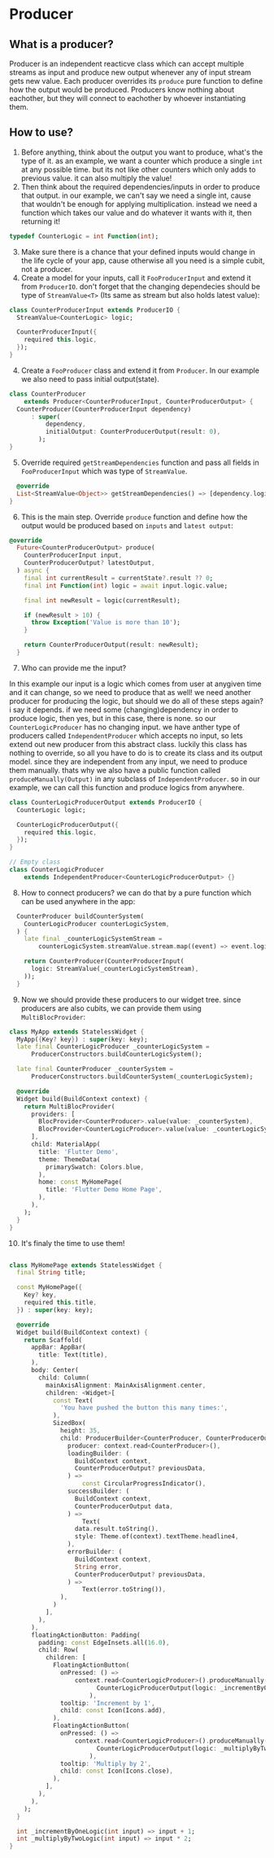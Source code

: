 # Producer

## What is a producer?

Producer is an independent reacticve class which can accept multiple streams as input and produce new output whenever any of input stream gets new value.
Each producer overrides its `produce` pure function to define how the output would be produced.
Producers know nothing about eachother, but they will connect to eachother by whoever instantiating them.

## How to use?
1. Before anything, think about the output you want to produce, what's the type of it. as an example, we want a counter which produce a single `int` at any possible time. but its not like other counters which only adds to previous value. it can also multiply the value!
2. Then think about the required dependencies/inputs in order to produce that output. in our example, we can't say we need a single int, cause that wouldn't be enough for applying multiplication. instead we need a function which takes our value and do whatever it wants with it, then returning it!
``` dart
typedef CounterLogic = int Function(int);
```
3. Make sure there is a chance that your defined inputs would change in the life cycle of your app, cause otherwise all you need is a simple cubit, not a producer.
4. Create a model for your inputs, call it `FooProducerInput` and extend it from `ProducerIO`. don't forget that the changing dependecies should be type of `StreamValue<T>` (Its same as stream but also holds latest value):

```dart
class CounterProducerInput extends ProducerIO {
  StreamValue<CounterLogic> logic;

  CounterProducerInput({
    required this.logic,
  });
}

```

4. Create a `FooProducer` class and extend it from `Producer`. In our example we also need to pass initial output(state).
```dart
class CounterProducer
    extends Producer<CounterProducerInput, CounterProducerOutput> {
  CounterProducer(CounterProducerInput dependency)
      : super(
          dependency,
          initialOutput: CounterProducerOutput(result: 0),
        );
}
```
5. Override required `getStreamDependencies` function and pass all fields in `FooProducerInput` which was type of `StreamValue`.
```dart
  @override
  List<StreamValue<Object>> getStreamDependencies() => [dependency.logic];
}
```

6. This is the main step. Override `produce` function and define how the output would be produced based on `inputs` and `latest output`:
```dart
@override
  Future<CounterProducerOutput> produce(
    CounterProducerInput input,
    CounterProducerOutput? latestOutput,
  ) async {
    final int currentResult = currentState?.result ?? 0;
    final int Function(int) logic = await input.logic.value;

    final int newResult = logic(currentResult);

    if (newResult > 10) {
      throw Exception('Value is more than 10');
    }

    return CounterProducerOutput(result: newResult);
  }
```


7. Who can provide me the input?

In this example our input is a logic which comes from user at anygiven time and it can change, so we need to produce that as well!
we need another producer for producing the logic, but should we do all of these steps again? i say it depends. if we need some (changing)dependency in order to produce logic, then yes, but in this case, there is none. so our `CounterLogicProducer` has no changing input. we have anther type of producers called `IndependentProducer` which accepts no input, so lets extend out new producer from this abstract class.
luckily this class has nothing to override, so all you have to do is to create its class and its output model.
since they are independent from any input, we need to produce them manually. thats why we also have a public function called `produceManually(Output)` in any subclass of `IndependentProducer`. so in our example, we can call this function and produce logics from anywhere.

```dart
class CounterLogicProducerOutput extends ProducerIO {
  CounterLogic logic;

  CounterLogicProducerOutput({
    required this.logic,
  });
}

// Empty class
class CounterLogicProducer
    extends IndependentProducer<CounterLogicProducerOutput> {}

```

8. How to connect producers? we can do that by a pure function which can be used anywhere in the app:

```dart
  CounterProducer buildCounterSystem(
    CounterLogicProducer counterLogicSystem,
  ) {
    late final _counterLogicSystemStream =
        counterLogicSystem.streamValue.stream.map((event) => event.logic);

    return CounterProducer(CounterProducerInput(
      logic: StreamValue(_counterLogicSystemStream),
    ));
  }
```


9. Now we should provide these producers to our widget tree. since producers are also cubits, we can provide them using `MultiBlocProvider`:

```dart
class MyApp extends StatelessWidget {
  MyApp({Key? key}) : super(key: key);
  late final CounterLogicProducer _counterLogicSystem =
      ProducerConstructors.buildCounterLogicSystem();

  late final CounterProducer _counterSystem =
      ProducerConstructors.buildCounterSystem(_counterLogicSystem);

  @override
  Widget build(BuildContext context) {
    return MultiBlocProvider(
      providers: [
        BlocProvider<CounterProducer>.value(value: _counterSystem),
        BlocProvider<CounterLogicProducer>.value(value: _counterLogicSystem)
      ],
      child: MaterialApp(
        title: 'Flutter Demo',
        theme: ThemeData(
          primarySwatch: Colors.blue,
        ),
        home: const MyHomePage(
          title: 'Flutter Demo Home Page',
        ),
      ),
    );
  }
}

```

10. It's finaly the time to use them!

```dart

class MyHomePage extends StatelessWidget {
  final String title;

  const MyHomePage({
    Key? key,
    required this.title,
  }) : super(key: key);

  @override
  Widget build(BuildContext context) {
    return Scaffold(
      appBar: AppBar(
        title: Text(title),
      ),
      body: Center(
        child: Column(
          mainAxisAlignment: MainAxisAlignment.center,
          children: <Widget>[
            const Text(
              'You have pushed the button this many times:',
            ),
            SizedBox(
              height: 35,
              child: ProducerBuilder<CounterProducer, CounterProducerOutput>(
                producer: context.read<CounterProducer>(),
                loadingBuilder: (
                  BuildContext context,
                  CounterProducerOutput? previousData,
                ) =>
                    const CircularProgressIndicator(),
                successBuilder: (
                  BuildContext context,
                  CounterProducerOutput data,
                ) =>
                    Text(
                  data.result.toString(),
                  style: Theme.of(context).textTheme.headline4,
                ),
                errorBuilder: (
                  BuildContext context,
                  String error,
                  CounterProducerOutput? previousData,
                ) =>
                    Text(error.toString()),
              ),
            )
          ],
        ),
      ),
      floatingActionButton: Padding(
        padding: const EdgeInsets.all(16.0),
        child: Row(
          children: [
            FloatingActionButton(
              onPressed: () =>
                  context.read<CounterLogicProducer>().produceManually(
                        CounterLogicProducerOutput(logic: _incrementByOneLogic),
                      ),
              tooltip: 'Increment by 1',
              child: const Icon(Icons.add),
            ),
            FloatingActionButton(
              onPressed: () =>
                  context.read<CounterLogicProducer>().produceManually(
                        CounterLogicProducerOutput(logic: _multiplyByTwoLogic),
                      ),
              tooltip: 'Multiply by 2',
              child: const Icon(Icons.close),
            ),
          ],
        ),
      ),
    );
  }

  int _incrementByOneLogic(int input) => input + 1;
  int _multiplyByTwoLogic(int input) => input * 2;
}

```


